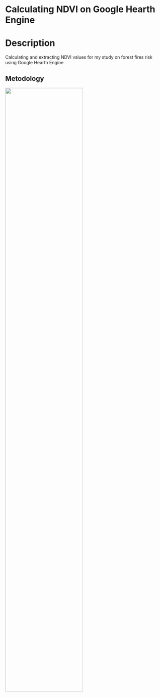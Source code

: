 # Calculating NDVI on Google Hearth Engine


<h1>Description</h1>
<p>Calculating and extracting NDVI values for my study on forest fires risk using Google Hearth Engine
</p>

<h2>Metodology</h2>
<img src="https://i.imgur.com/5bPuDb0.png" height="70%" width="70%/>

<b>Results</b>
<img src="https://i.imgur.com/5oiQRSK.png"  height="60%" width="60%"/>
